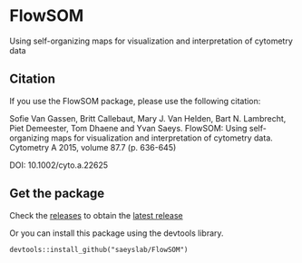 # FlowSOM
Using self-organizing maps for visualization and interpretation of cytometry data

## Citation

If you use the FlowSOM package, please use the following citation: 

Sofie Van Gassen, Britt Callebaut, Mary J. Van Helden, Bart N. Lambrecht, Piet Demeester, Tom Dhaene and Yvan Saeys. FlowSOM: Using self-organizing maps for visualization and interpretation of cytometry data. Cytometry A 2015, volume 87.7 (p. 636-645)

DOI: 10.1002/cyto.a.22625


## Get the package

Check the [releases](https://github.com/saeyslab/FlowSOM/releases) to obtain the [latest release](https://github.com/saeyslab/FlowSOM/releases/latest)

Or you can install this package using the devtools library.

```
devtools::install_github("saeyslab/FlowSOM")
```